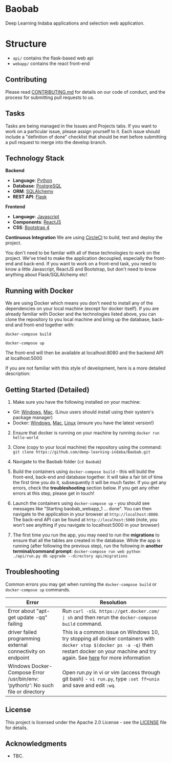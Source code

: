 # Baobab

Deep Learning Indaba applications and selection web application.

# Structure

- `api/` contains the flask-based web api
- `webapp/` contains the react front-end

## Contributing

Please read [CONTRIBUTING.md](CONTRIBUTING.md) for details on our code of conduct, and the process for submitting pull requests to us.

## Tasks

Tasks are being managed in the Issues and Projects tabs. If you want to work on a particular issue, please assign yourself to it. Each issue should include a "definition of done" checklist that should be met before submitting a pull request to merge into the develop branch. 

## Technology Stack
**Backend**
* **Language**: [Python](https://www.python.org/)
* **Database**: [PostgreSQL](https://www.postgresql.org/)
* **ORM**: [SQLAlchemy](https://www.sqlalchemy.org/)
* **REST API**: [Flask](http://flask.pocoo.org/)

**Frontend**
* **Language**: [Javascript](https://developer.mozilla.org/bm/docs/Web/JavaScript)
* **Components**: [ReactJS](https://reactjs.org/)
* **CSS**: [Bootstrap 4](https://getbootstrap.com/)

**Continuous Integration**
We are using [CircleCI](https://circleci.com/gh/deep-learning-indaba/Baobab) to build, test and deploy the project. 

You don't need to be familar with all of these technologies to work on the project. We've tried to make the application decoupled, especially the front-end and back-end. If you want to work on a front-end task, you need to know a little Javascript, ReactJS and Bootstrap, but don't need to know anything about Flask/SQLAlchemy etc!  

## Running with Docker
We are using Docker which means you don't need to install any of the dependencies on your local machine (except for docker itself). If you are already familiar with Docker and the technologies listed above, you can clone the repository to you local machine and bring up the database, back-end and front-end together with:

```docker-compose build```

```docker-compose up```

The front-end will then be available at localhost:8080 and the backend API at localhost:5000

If you are not familiar with this style of development, here is a more detailed description:

## Getting Started (Detailed)
1. Make sure you have the following installed on your machine:
* Git: [Windows](https://git-scm.com/download/win), [Mac](https://git-scm.com/download/mac). (Linux users should install using their system's package manager)
* Docker: [Windows](https://docs.docker.com/docker-for-windows/install/), [Mac](https://docs.docker.com/docker-for-mac/install/), [Linux](https://docs.docker.com/install/linux/docker-ce/ubuntu/) (ensure you have the latest version!)

2. Ensure that docker is running on your machine by running ```docker run hello-world``` 

3. Clone (copy to your local machine) the repository using the command:
```git clone https://github.com/deep-learning-indaba/Baobab.git```

4. Navigate to the Baobab folder (```cd Baobab```)

5. Build the containers using ```docker-compose build``` -  this will build the front-end, back-end and database together.
It will take a fair bit of time the first time you do it, subsequently it will be much faster. If you get any errors, check the **troubleshooting** section below. If you get any other errors at this step, please get in touch!  

6. Launch the containers using ```docker-compose up``` - you should see messages like "Starting baobab_webapp_1 ... done". You can then navigate to the application in your browser at ```http://localhost:8080```. The back-end API can be found at ```http://localhost:5000``` (note, you won't see anything if you navigate to localhost:5000 in your browser) 

7. The first time you run the app, you may need to run the **migrations** to ensure that all the tables are created in the database. While the app is running (after following the previous step), run the following in **another terminal/command prompt**: ```docker-compose run web python ./api/run.py db upgrade --directory api/migrations```

## Troubleshooting
Common errors you may get when running the ```docker-compose build``` or ```docker-compose up``` commands.

| Error                                                                               | Resolution                                                                                                                                                                                                                                          |
| ----------------------------------------------------------------------------------- | --------------------------------------------------------------------------------------------------------------------------------------------------------------------------------------------------------------------------------------------------- |
| Error about "apt-get update -qq" failing                                            | Run `curl -sSL https://get.docker.com/ \| sh` and then rerun the ```docker-compose build``` command.                                                                                                                                                |
| driver failed programming external connectivity on endpoint <IP Address>            | This is a common issue on Windows 10, try stopping all docker containers with ```docker stop $(docker ps -a -q)``` then restart docker on your machine and try again. See [here](https://github.com/docker/for-win/issues/573) for more information |
| Windows Docker-Compose Error  /usr/bin/env: ‘python\r’: No such file or directory | Open run.py in vi or vim (access through git bash) - `vi run.py`, type `:set ff=unix` and save and edit `:wq`.                                                                                                                                      |


## License

This project is licensed under the Apache 2.0 License - see the [LICENSE](LICENSE) file for details.

## Acknowledgments

* TBC.
